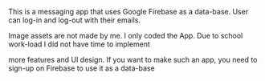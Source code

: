 This is a messaging app that uses Google Firebase as a data-base. User can log-in and log-out with their emails.

Image assets are not made by me. I only coded the App. Due to school work-load I did not have time to implement

more features and UI design. If you want to make such an app, you need to sign-up on Firebase to use it as a data-base
